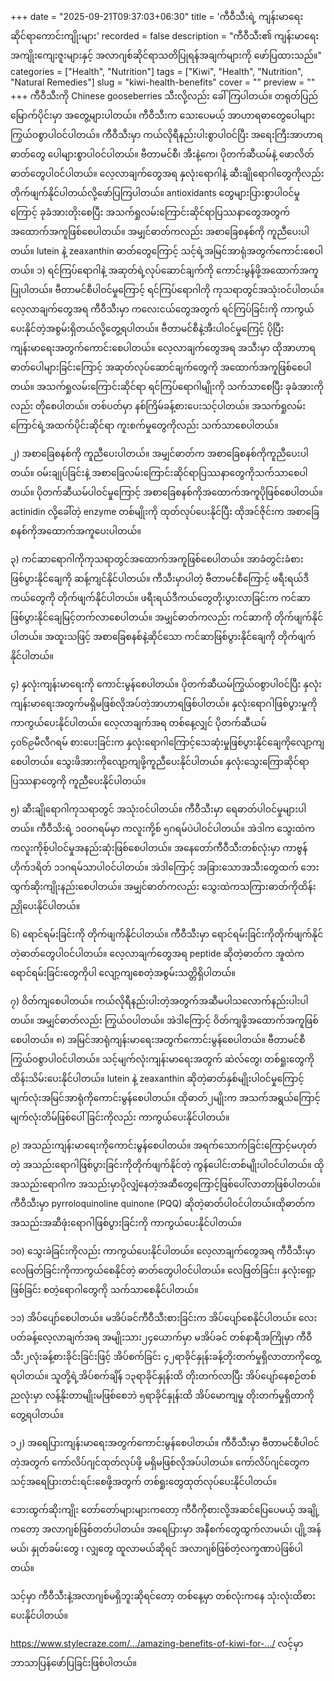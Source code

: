 +++
date = "2025-09-21T09:37:03+06:30"
title = 'ကီဝီသီးရဲ့ ကျန်းမာရေးဆိုင်ရာကောင်းကျိုးများ'
recorded = false
description = "ကီဝီသီး၏ ကျန်းမာရေးအကျိုးကျေးဇူးများနှင့် အလာဂျစ်ဆိုင်ရာသတိပြုရန်အချက်များကို ဖော်ပြထားသည်။"
categories = ["Health", "Nutrition"]
tags = ["Kiwi", "Health", "Nutrition", "Natural Remedies"]
slug = "kiwi-health-benefits"
cover = ""
preview = ""
+++
ကီဝီသီးကို Chinese gooseberries သီးလို့လည်း ခေါ်ကြပါတယ်။ တရုတ်ပြည်မြောက်ပိုင်းမှာ အတွေ့များပါတယ်။ ကီဝီသီးက သေးပေမယ့် အာဟာရဓာတွေပေါများကြွယ်ဝစွာပါဝင်ပါတယ်။ ကီဝီသီးမှာ ကယ်လိုရီနည်းပါးစွာပါဝင်ပြီး အရေးကြီးအာဟာရဓာတ်တွေ ပေါများစွာပါဝင်ပါတယ်။ ဗီတာမင်စီ၊ အီးနဲ့ကေ၊ ပိုတက်ဆီယမ်နဲ့ ဖောလိတ်ဓာတ်တွေပါဝင်ပါတယ်။ လေ့လာချက်တွေအရ နှလုံးရောဂါနဲ့ ဆီးချိုရောဂါတွေကိုလည်း တိုက်ဖျက်နိုင်ပါတယ်လို့ဖော်ပြကြပါတယ်။ antioxidants တွေများပြားစွာပါဝင်မှုကြောင့် ခုခံအားတိုးစေပြီး အသက်ရှုလမ်းကြောင်းဆိုင်ရာပြဿနာတွေအတွက် အထောက်အကူဖြစ်စေပါတယ်။ အမျှင်ဓာတ်ကလည်း အစာခြေစနစ်ကို ကူညီပေးပါတယ်။ lutein နဲ့ zeaxanthin ဓာတ်တွေကြောင့် သင့်ရဲ့အမြင်အာရုံအတွက်ကောင်းစေပါတယ်။
၁) ရင်ကြပ်ရောဂါနဲ့ အဆုတ်ရဲ့လုပ်ဆောင်ချက်ကို ကောင်းမွန်ဖို့အထောက်အကူပြုပါတယ်။
ဗီတာမင်စီပါဝင်မှုကြောင့် ရင်ကြပ်ရောဂါကို ကုသရာတွင်အသုံးဝင်ပါတယ်။ လေ့လာချက်တွေအရ ကီဝီသီးမှာ ကလေးငယ်တွေအတွက် ရင်ကြပ်ခြင်းကို ကာကွယ်ပေးနိုင်တဲ့အစွမ်းရှိတယ်လို့တွေ့ရပါတယ်။ ဗီတာမင်စီနဲ့အီးပါဝင်မှုကြေင့် ပိုပြီးကျန်းမာရေးအတွက်ကောင်းစေပါတယ်။ လေ့လာချက်တွေအရ အသီးမှာ ထိုအာဟာရဓာတ်ပေါများခြင်းကြောင့် အဆုတ်လုပ်ဆောင်ချက်တွေကို အထောက်အကူဖြစ်စေပါတယ်။ အသက်ရှုလမ်းကြောင်းဆိုင်ရာ ရင်ကြပ်ရောဂါမျိုးကို သက်သာစေပြီး ခုခံအားကိုလည်း တိုစေပါတယ်။ တစ်ပတ်မှာ နစ်ကြိမ်ခန့်စားပေးသင့်ပါတယ်။ အသက်ရှုလမ်းကြောင်ရဲ့အထက်ပိုင်းဆိုင်ရာ ကူးစက်မှုတွေကိုလည်း သက်သာစေပါတယ်။

၂) အစာခြေစနစ်ကို ကူညီပေးပါတယ်။
အမျှင်ဓာတ်က အစာခြေစနစ်ကိုကူညီပေးပါတယ်။ ဝမ်းချုပ်ခြင်းနဲ့ အစာခြေလမ်းကြောင်းဆိုင်ရာပြဿနာတွေကိုသက်သာစေပါတယ်။ ပိုတက်ဆီယမ်ပါဝင်မှုကြောင့် အစာခြေစနစ်ကိုအထောက်အကူပိုဖြစ်စေပါတယ်။ actinidin လို့ခေါ်တဲ့ enzyme တစ်မျိုးကို ထုတ်လုပ်ပေးနိုင်ပြီး ထိုအင်ဇိုင်းက အစာခြေစနစ်ကိုအထောက်အကူပေးပါတယ်။

၃) ကင်ဆာရောဂါကိုကုသရာတွင်အထောက်အကူဖြစ်စေပါတယ်။
အာခံတွင်းခံစားဖြစ်ပွားနိုင်ချေကို ဆန့်ကျင်နိုင်ပါတယ်။ ကီသီးမှာပါတဲ့ ဗီတာမင်စီကြောင့် ဖရီးရယ်ဒီကယ်တွေကို တိုက်ဖျက်နိုင်ပါတယ်။ ဖရီးရယ်ဒီကယ်တွေတိုးပွားလာခြင်းက ကင်ဆာဖြစ်ပွားနိုင်ချေမြင့်တက်လာစေပါတယ်။ အမျှင်ဓာတ်ကလည်း ကင်ဆာကို တိုက်ဖျက်နိုင်ပါတယ်။ အထူးသဖြင့် အစာခြေစနစ်နဲ့ဆိုင်သော ကင်ဆာဖြစ်ပွားနိုင်ချေကို တိုက်ဖျက်နိုင်ပါတယ်။

၄) နှလုံးကျန်းမာရေးကို ကောင်းမွန်စေပါတယ်။
ပိုတက်ဆီယမ်ကြွယ်ဝစွာပါဝင်ပြီး နှလုံးကျန်းမာရေးအတွက်မရှိမဖြစ်လိုအပ်တဲ့အာဟာရဖြစ်ပါတယ်။ နှလုံးရောဂါဖြစ်ပွားမှုကို ကာကွယ်ပေးနိုင်ပါတယ်။ လေ့လာချက်အရ တစ်နေ့လျှင် ပိုတက်ဆီယမ် ၄၀၆၉မီလီဂရမ် စားပေးခြင်းက နှလုံးရောဂါကြောင့်သေဆုံးမှုဖြစ်ပွားနိုင်ချေကိုလျော့ကျစေပါတယ်။ သွေးဖိအားကိုလျော့ကျဖို့ကူညီပေးနိုင်ပါတယ်။ နှလုံးသွေးကြောဆိုင်ရာပြဿနာတွေကို ကူညီပေးနိုင်ပါတယ်။

၅) ဆီးချိုရောဂါကုသရာတွင် အသုံးဝင်ပါတယ်။
ကီဝီသီးမှာ ရေဓာတ်ပါဝင်မှုများပါတယ်။ ကီဝီသိးရဲ့ ၁၀၀ဂရမ်မှာ ကလူးကို့စ် ၅ဂရမ်ပဲပါဝင်ပါတယ်။ အဲဒါက သွေးထဲက ကလူးကိုစ့်ပါဝင်မှုအနည်းဆုံးဖြစ်စေပါတယ်။ အနေတော်ကီဝီသီးတစ်လုံးမှာ ကာဗွန်ဟိုက်ဒရိတ် ၁၁ဂရမ်သာပါဝင်ပါတယ်။ အဲဒါကြောင့် အခြားသောအသီးတွေထက် ဘေးထွက်ဆိုးကျိုးနည်းစေပါတယ်။ အမျှင်ဓာတ်ကလည်း သွေးထဲကသကြားဓာတ်ကိုထိန်းညှိုပေးနိုင်ပါတယ်။

၆) ရောင်ရမ်းခြင်းကို တိုက်ဖျက်နိုင်ပါတယ်။
ကီဝီသီးမှာ ရောင်ရမ်းခြင်းကိုတိုက်ဖျက်နိုင်တဲ့ဓာတ်တွေပါဝင်ပါတယ်။ လေ့လာချက်တွေအရ peptide ဆိုတဲ့ဓာတ်က အူထဲကရောင်ရမ်းခြင်းတွေကိုပါ လျော့ကျစေတဲ့အစွမ်းသတ္တိရှိပါတယ်။

၇) ဝိတ်ကျစေပါတယ်။
ကယ်လိုရီနည်းပါးတဲ့အတွက်အဆီမပါသလောက်နည်းပါးပါတယ်။ အမျှင်ဓာတ်လည်း ကြွယ်ဝပါတယ်။ အဲဒါကြောင့် ဝိတ်ကျဖို့အထောက်အကူဖြစ်စေပါတယ်။
၈) အမြင်အာရုံကျန်းမာရေးအတွက်ကောင်းမွန်စေပါတယ်။
ဗီတာမင်စီကြွယ်ဝစွာပါဝင်ပါတယ်။ သင့်မျက်လုံးကျန်းမာရေးအတွက် ဆဲလ်တွေ၊ တစ်ရှုးတွေကို ထိန်းသိမ်းပေးနိုင်ပါတယ်။ lutein နဲ့ zeaxanthin ဆိုတဲ့ဓာတ်နှစ်မျိုးပါဝင်မှုကြောင့်မျက်လုံးအမြင်အာရုံကိုကောင်းမွန်စေပါတယ်။ ထိုဓာတ်၂မျိုးက အသက်အရွယ်ကြောင့် မျက်လုံးတိမ်ဖြစ်ပေါ်ခြင်းကိုလည်း ကာကွယ်ပေးနိုင်ပါတယ်။

၉) အသည်းကျန်းမာရေးကိုကောင်းမွန်စေပါတယ်။
အရက်သောက်ခြင်းကြောင့်မဟုတ်တဲ့ အသည်းရောဂါဖြစ်ပွားခြင်းကိုတိုက်ဖျက်နိုင်တဲ့ ကွန်ပေါင်းတစ်မျိုးပါဝင်ပါတယ်။ ထိုအသည်းရောဂါက အသည်းမှာပိုလျှံနေတဲ့အဆီတွေကြောင့်ဖြစ်ပေါ်လာတာဖြစ်ပါတယ်။ ကီဝီသီးမှာ pyrroloquinoline quinone (PQQ) ဆိုတဲ့ဓာတ်ပါဝင်ပါတယ်။ထိုဓာတ်က အသည်းအဆီဖုံးရောဂါဖြစ်ပွားခြင်းကို ကာကွယ်ပေးနိုင်ပါတယ်။

၁၀) သွေးခဲခြင်းကိုလည်း ကာကွယ်ပေးနိုင်ပါတယ်။
လေ့လာချက်တွေအရ ကီဝီသီးမှာ လေဖြတ်ခြင်းကိုကာကွယ်စေနိုင်တဲ့ ဓာတ်တွေပါဝင်ပါတယ်။ လေဖြတ်ခြင်း၊ နှလုံးရှော့ဖြစ်ခြင်း စတဲ့ရောဂါတွေကို သက်သာစေနိုင်ပါတယ်။

၁၁) အိပ်ပျော်စေပါတယ်။
မအိပ်ခင်ကီဝီသီးစားခြင်းက အိပ်ပျော်စေနိုင်ပါတယ်။ လေးပတ်ခန့်လေ့လာချက်အရ အမျိုးသား၂၄ယောက်မှာ
မအိပ်ခင် တစ်နာရီအကြိုမှာ ကီဝီသီး၂လုံးခန့်စားခိုင်းခြင်းဖြင့် အိပ်စက်ခြင်း ၄၂ရာခိုင်နှုန်းခန့်တိုးတက်မှုရှိလာတာကိုတွေ့ရပါတယ်။ သူတို့ရဲ့အိပ်စက်ချိန် ၁၃ရာခိုင်နှုန်းထိ တိုးတက်လာပြီး အိပ်ပျော်နေစဉ်တစ်ညလုံးမှာ လန့်နိုးတာမျိုးမဖြစ်စေဘဲ ၅ရာခိုင်နှုန်းထိ အိပ်မောကျမှု တိုးတက်မှုရှိတာကိုတွေ့ရပါတယ်။

၁၂) အရေပြားကျန်းမာရေးအတွက်ကောင်းမွန်စေပါတယ်။
ကီဝီသီးမှာ ဗီတာမင်စီပါဝင်တဲ့အတွက် ကော်လိပ်ဂျင်ထုတ်လုပ်ဖို့ မရှိမဖြစ်လိုအပ်ပါတယ်။ ကော်လိပ်ဂျင်တွေက သင့်အရေပြားတင်းရင်းစေဖို့အတွက် တစ်ရှုးတွေထုတ်လုပ်ပေးနိုင်ပါတယ်။

ဘေးထွက်ဆိုးကျိုး
တော်တော်များများကတော့ ကီဝီကိုစားလို့အဆင်ပြေပေမယ့် အချို့ကတော့ အလာဂျစ်ဖြစ်တတ်ပါတယ်။ အရေပြားမှာ အနီစက်တွေထွက်လာမယ်၊ ပျို့အန်မယ်၊ နှုတ်ခမ်းတွေ ၊ လျှတွေ ထူလာမယ်ဆိုရင် အလာဂျစ်ဖြစ်တဲ့လက္ခဏာပဲဖြစ်ပါတယ်။

သင့်မှာ ကီဝီသီးနဲ့အလာဂျစ်မရှိဘူးဆိုရင်တော့ တစ်နေ့မှာ တစ်လုံးကနေ သုံးလုံးထိစားပေးနိုင်ပါတယ်။

https://www.stylecraze.com/…/amazing-benefits-of-kiwi-for-…/ လင့်မှာ ဘာသာပြန်ဖော်ပြခြင်းဖြစ်ပါတယ်။ 